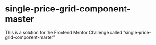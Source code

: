# single-price-grid-component-master
This is a solution for the Frontend Mentor Challenge called  "single-price-grid-component-master"
